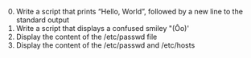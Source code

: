 0. Write a script that prints “Hello, World”, followed by a new line to the standard output
1. Write a script that displays a confused smiley "(Ôo)'
2. Display the content of the /etc/passwd file
3. Display the content of the /etc/passwd and /etc/hosts
